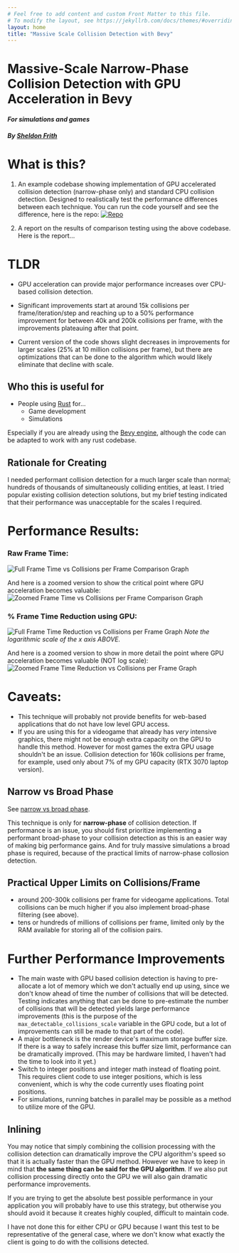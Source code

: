 ```yaml
---
# Feel free to add content and custom Front Matter to this file.
# To modify the layout, see https://jekyllrb.com/docs/themes/#overriding-theme-defaults
layout: home
title: "Massive Scale Collision Detection with Bevy"
---
```


# Massive-Scale Narrow-Phase Collision Detection with GPU Acceleration in Bevy

#### _For simulations and games_

##### By [Sheldon Frith](https://sheldonfrith.com)

# What is this?

1. An example codebase showing implementation of GPU accelerated collision detection (narrow-phase only) and standard CPU collision detection. Designed to realistically test the performance differences between each technique. You can run the code yourself and see the difference, here is the repo:
   [![Repo](https://img.shields.io/badge/github-%23121011.svg?style=for-the-badge&logo=github&logoColor=white)](https://github.com/Sheldonfrith/gpu_accelerated_collision_detection)

2. A report on the results of comparison testing using the above codebase. Here is the report...

# TLDR

- GPU acceleration can provide major performance increases over CPU-based collision detection.

- Significant improvements start at around 15k collisions per frame/iteration/step and reaching up to a 50% performance improvement for between 40k and 200k collisions per frame, with the improvements plateauing after that point.
- Current version of the code shows slight decreases in improvements for larger scales (25% at 10 million collisions per frame), but there are optimizations that can be done to the algorithm which would likely eliminate that decline with scale.

## Who this is useful for

- People using [Rust](https://www.rust-lang.org/) for...
  - Game development
  - Simulations

Especially if you are already using the [Bevy engine](https://bevyengine.org/), although the code can be adapted to work with any rust codebase.

## Rationale for Creating

I needed performant collision detection for a much larger scale than normal; hundreds of thousands of simultaneously colliding entities, at least. I tried popular existing collision detection solutions, but my brief testing indicated that their performance was unacceptable for the scales I required.

# Performance Results:

### Raw Frame Time:

![Full Frame Time vs Collisions per Frame Comparison Graph](/assets/images/FullFTvsCPF.png)

And here is a zoomed version to show the critical point where GPU acceleration becomes valuable:
![Zoomed Frame Time vs Collisions per Frame Comparison Graph](/assets/images/ZoomedFTvsCPF.png)

### % Frame Time Reduction using GPU:

![Full Frame Time Reduction vs Collisions per Frame Graph](/assets/images/FullFTRvsCPF.png)
_Note the logarithmic scale of the x axis ABOVE._

And here is a zoomed version to show in more detail the point where GPU acceleration becomes valuable (NOT log scale):
![Zoomed Frame Time Reduction vs Collisions per Frame Graph](/assets/images/ZoomedFTRvsCPF.png)

# Caveats:

- This technique will probably not provide benefits for web-based applications that do not have low level GPU access.
- If you are using this for a videogame that already has _very_ intensive graphics, there might not be enough extra capacity on the GPU to handle this method. However for most games the extra GPU usage shouldn't be an issue. Collision detection for 160k collisions per frame, for example, used only about 7% of my GPU capacity (RTX 3070 laptop version).

## Narrow vs Broad Phase

See [narrow vs broad phase](https://developer.mozilla.org/en-US/docs/Games/Techniques/2D_collision_detection#collision_performance).

This technique is only for **narrow-phase** of collision detection. If performance is an issue, you should first prioritize implementing a performant broad-phase to your collision detection as this is an easier way of making big performance gains. And for truly massive simulations a broad phase is required, because of the practical limits of narrow-phase collosion detection.

## Practical Upper Limits on Collisions/Frame

- around 200-300k collisions per frame for videogame applications. Total collisions can be much higher if you also implement broad-phase filtering (see above).
- tens or hundreds of millions of collisions per frame, limited only by the RAM available for storing all of the collision pairs.

# Further Performance Improvements

- The main waste with GPU based collision detection is having to pre-allocate a lot of memory which we don't actually end up using, since we don't know ahead of time the number of collisions that will be detected. Testing indicates anything that can be done to pre-estimate the number of collisions that will be detected yields large performance improvements (this is the purpose of the `max_detectable_collisions_scale` variable in the GPU code, but a lot of improvements can still be made to that part of the code).
- A major bottleneck is the render device's maximum storage buffer size. If there is a way to safely increase this buffer size limit, performance can be dramatically improved. (This may be hardware limited, I haven't had the time to look into it yet.)
- Switch to integer positions and integer math instead of floating point. This requires client code to use integer positions, which is less convenient, which is why the code currently uses floating point positions.
- For simulations, running batches in parallel may be possible as a method to utilize more of the GPU.

## Inlining

You may notice that simply combining the collision processing with the collision detection can dramatically improve the CPU algorithm's speed so that it is actually faster than the GPU method. However we have to keep in mind that **the same thing can be said for the GPU algorithm**. If we also put collision processing directly onto the GPU we will also gain dramatic performance improvements.

If you are trying to get the absolute best possible performance in your application you will probably have to use this strategy, but otherwise you should avoid it because it creates highly coupled, difficult to maintain code.

I have not done this for either CPU or GPU because I want this test to be representative of the general case, where we don't know what exactly the client is going to do with the collisions detected.
